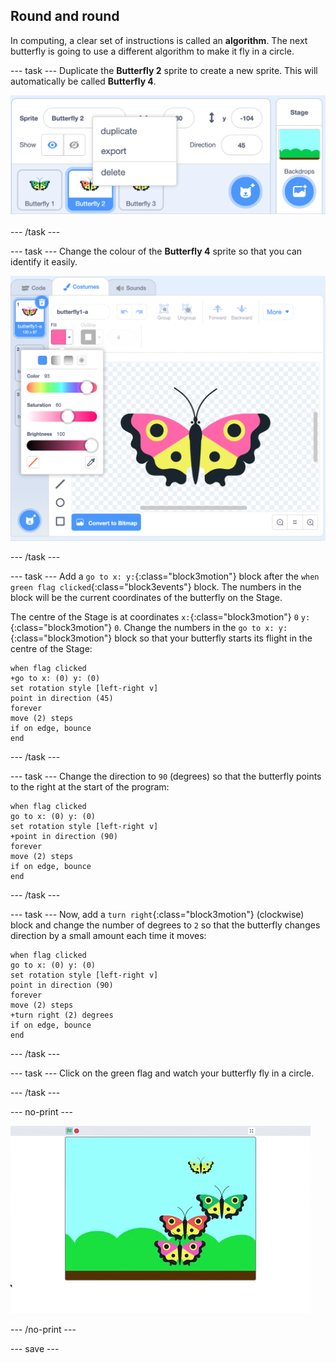## Round and round

In computing, a clear set of instructions is called an **algorithm**. The next butterfly is going to use a different algorithm to make it fly in a circle. 

--- task ---
Duplicate the **Butterfly 2** sprite to create a new sprite. This will automatically be called **Butterfly 4**.

![Butterfly 4 sprite selected with it's menu showing three options: duplicate, export and delete](images/butterfly-4.png)

--- /task ---

--- task ---
Change the colour of the **Butterfly 4** sprite so that you can identify it easily. 

![Butterfly 4 sprite showing in the costumes editor with new colour options showing](images/butterfly-4-colour.png)

--- /task ---

--- task ---
Add a `go to x: y:`{:class="block3motion"} block after the `when green flag clicked`{:class="block3events"} block. The numbers in the block will be the current coordinates of the butterfly on the Stage. 

The centre of the Stage is at coordinates `x:`{:class="block3motion"} `0` `y:`{:class="block3motion"} `0`. Change the numbers in the `go to x: y:`{:class="block3motion"} block so that your butterfly starts its flight in the centre of the Stage:

```blocks3
when flag clicked
+go to x: (0) y: (0)
set rotation style [left-right v]
point in direction (45)
forever
move (2) steps
if on edge, bounce
end
```
--- /task ---

--- task ---
Change the direction to `90` (degrees) so that the butterfly points to the right at the start of the program:

```blocks3
when flag clicked
go to x: (0) y: (0)
set rotation style [left-right v]
+point in direction (90)
forever
move (2) steps
if on edge, bounce
end
```
--- /task ---

--- task ---
Now, add a `turn right`{:class="block3motion"} (clockwise) block and change the number of degrees to `2` so that the butterfly changes direction by a small amount each time it moves:

```blocks3
when flag clicked
go to x: (0) y: (0)
set rotation style [left-right v]
point in direction (90)
forever
move (2) steps
+turn right (2) degrees
if on edge, bounce
end
```
--- /task ---

--- task ---
Click on the green flag and watch your butterfly fly in a circle. 

--- /task ---

--- no-print ---

![Animation showing the Butterfly 4 sprite moving on its circular path](images/butterfly-roundandround.gif)

--- /no-print ---

--- save ---
